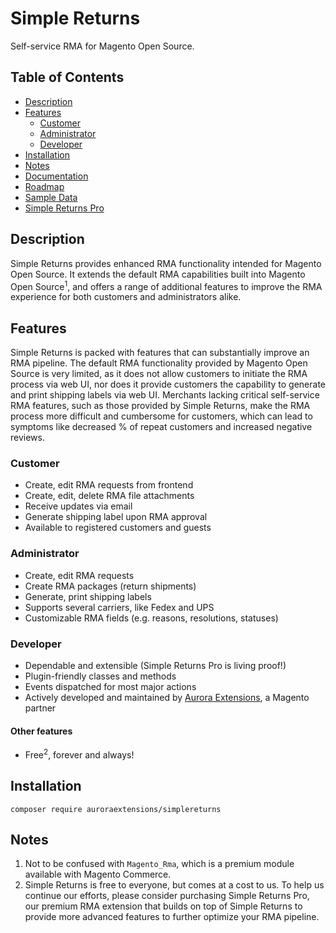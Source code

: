 # Simple Returns

Self-service RMA for Magento Open Source.

## Table of Contents

+ [Description](#description)
+ [Features](#features)
  - [Customer](#customer)
  - [Administrator](#administrator)
  - [Developer](#developer)
+ [Installation](#installation)
+ [Notes](#notes)
+ [Documentation](https://docs.auroraextensions.com/magento/extensions/2.x/simplereturns/latest/)
+ [Roadmap](https://github.com/auroraextensions/simplereturns/wiki/Roadmap)
+ [Sample Data](https://github.com/auroraextensions/simplereturns-sampledata)
+ [Simple Returns Pro](https://auroraextensions.com/products/simple-returns-pro)

## Description

Simple Returns provides enhanced RMA functionality intended for Magento Open Source.
It extends the default RMA capabilities built into Magento Open Source<sup>1</sup>,
and offers a range of additional features to improve the RMA experience for both
customers and administrators alike.

## Features

Simple Returns is packed with features that can substantially improve an RMA pipeline.
The default RMA functionality provided by Magento Open Source is very limited, as it
does not allow customers to initiate the RMA process via web UI, nor does it provide
customers the capability to generate and print shipping labels via web UI. Merchants
lacking critical self-service RMA features, such as those provided by Simple Returns,
make the RMA process more difficult and cumbersome for customers, which can lead to
symptoms like decreased % of repeat customers and increased negative reviews.

### Customer

+ Create, edit RMA requests from frontend
+ Create, edit, delete RMA file attachments
+ Receive updates via email
+ Generate shipping label upon RMA approval
+ Available to registered customers and guests

### Administrator

+ Create, edit RMA requests
+ Create RMA packages (return shipments)
+ Generate, print shipping labels
+ Supports several carriers, like Fedex and UPS
+ Customizable RMA fields (e.g. reasons, resolutions, statuses)

### Developer

+ Dependable and extensible (Simple Returns Pro is living proof!)
+ Plugin-friendly classes and methods
+ Events dispatched for most major actions
+ Actively developed and maintained by [Aurora Extensions](https://partners.magento.com/portal/details/partner/id/2163/), a Magento partner

#### Other features

+ Free<sup>2</sup>, forever and always!

## Installation

```
composer require auroraextensions/simplereturns
```

## Notes

1. Not to be confused with `Magento_Rma`, which is a premium module available with Magento Commerce.
2. Simple Returns is free to everyone, but comes at a cost to us. To help us continue our efforts,
   please consider purchasing Simple Returns Pro, our premium RMA extension that builds on top of
   Simple Returns to provide more advanced features to further optimize your RMA pipeline.
